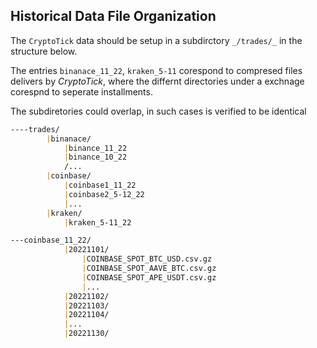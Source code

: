 ## Historical Data File Organization

The `CryptoTick` data should be setup in a subdirctory `_/trades/_` in the structure below.

The entries `binanace_11_22`, `kraken_5-11` corespond to compresed files delivers by _CryptoTick_, where the differnt directories under a exchnage corespnd to seperate installments. 

The subdiretories could overlap, in such cases is verified to be identical

```markdown
----trades/
        |binanace/
            |binance_11_22
            |binance_10_22
            /...
        |coinbase/
            |coinbase1_11_22
            |coinbase2_5-12_22
            |...
        |kraken/
            |kraken_5-11_22                                                                                                                                                                                                                                                                                                                      
```

```markdown
---coinbase_11_22/
            |20221101/
                |COINBASE_SPOT_BTC_USD.csv.gz
                |COINBASE_SPOT_AAVE_BTC.csv.gz
                |COINBASE_SPOT_APE_USDT.csv.gz
                |...
            |20221102/
            |20221103/
            |20221104/
            |...
            |20221130/
```

